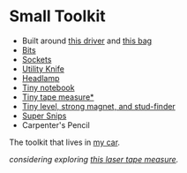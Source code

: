 # Small Toolkit
- Built around [this driver](https://www.amazon.com/dp/B09GL29FCJ?ref_=ppx_hzsearch_conn_dt_b_fed_asin_title_1) and [this bag](https://www.amazon.com/dp/B09GV6LCYX?ref_=ppx_hzsearch_conn_dt_b_fed_asin_title_1)
- [Bits](https://www.amazon.com/dp/B09T98PM99?ref_=ppx_hzsearch_conn_dt_b_fed_asin_title_14&th=1)
- [Sockets](https://www.amazon.com/dp/B09T98PM99?ref_=ppx_hzsearch_conn_dt_b_fed_asin_title_14&th=1)
- [Utility Knife](https://www.amazon.com/Dewalt-Push-Flip-Folding-Utility/dp/B0D47NWT74/ref=sr_1_2_pp?crid=1J6730FDS1WUP&dib=eyJ2IjoiMSJ9.Kv-IuCpEVqwWrn9OfNbxQERGBo7yM_VGmcl1eRDsD4ZbFZWWZohEKihPSaK8sD5KOhutU8hSZW13SW58gyDLhLW3shxD6WaxJ4OUQWKxjLXzTqSmbNMjhzqO3BjQC4H6hydX2b78_EE4IT08N-7ZrgLxDD-GdngEWUkQRa2bvXqV3wnhyY-P2D2lejaUfIp44TOds3AIhWJai3EU7xzl1MS-lRp79t7RgwPyRPtUYWNLteUanneiZSlG10cGFLc3L9WxcWjFBdZ84g5XD1a6iaaDno4J3Xh2TsoC3CY9wKE.1AzQNSyWwegUqClEl2r5h8TEK8Ub7tYgvYYXbYYqjD0&dib_tag=se&keywords=dewalt+utility+knife&qid=1750643290&s=industrial&sprefix=dewalt+utility+knife+%2Cindustrial%2C80&sr=1-2)
- [Headlamp](https://www.amazon.com/OLIGHT-Headlamp-Rechargeable-Headlight-Batteries/dp/B0BFXBMJMH/ref=sr_1_2_sspa?crid=3SD43O1ORYRLE&dib=eyJ2IjoiMSJ9.fSKh9A6DJEWv0yyjZ1HjSlmEw4bayG6zZvkO_fS9gph4Y7jrSP0g05XI3cpzbhU2bKt1XXMW-oyiauxcsgbHOQmHnXUwukWUp1amJtXUbibvdC5rs7FC3OBJnVxzi-OLVPQ_ckxCl8io7359neyH56IYyXQSxmkGFIYIxmSoIxGZceIfEquAFyQUphNG6UbVQ3cRKDn6I-GrP-KH8ITVkvwucec9PLqS_s9IzqHophvp5sFcc7ZU6qDO1CddWxCnUgtirsgn-cnmRa4vsnCsWkKwZFgtUagrdKOKWtQ7fXY.WDYgFB2LW4XzlyzKh0x_SCPPJh6QiaXnjmDAMDqO7TY&dib_tag=se&keywords=headlamp+olight&qid=1750105733&s=hi&sprefix=headlamp+olight%2Ctools%2C69&sr=1-2-spons&sp_csd=d2lkZ2V0TmFtZT1zcF9hdGY&psc=1)
- [Tiny notebook](https://www.amazon.com/Field-Notes-Kraft-Mixed-3-Pack/dp/B0052T44ZG/ref=sr_1_1_sspa?dib=eyJ2IjoiMSJ9.-hqz_DGE7aj9pTiN72cVOgoXsS-DtQOyIahZB9AvuayG9j-hSLqhfToIvYfZIBo5vFVI9Wokcq1IjIwY682-OvSTTP0h_fCWVIJKfjJKoxe9GWGi7_lRBgC-xH9C9ZCfU_oA-hnahWTeXEeZIqZNsuxBhdMcL-k0kXFtxToi3BydJYba-xFBedCho_yqaIMXTykL2TXCZyVLgBA76wW2_KzfAjP3AMQVuFaxGlmPdpGoH6pEBHt5Mjr_EcWsoOuZSMUqXSF0xOrr9-ja0wH0kIZgFA0lJMi7iMlDjX-0IcE.A4m9kBrCpv2eGjsXjPsy9qsD_3j6XjB9QKCS8pPHxZ8&dib_tag=se&keywords=field+notes&qid=1750105760&sr=8-1-spons&sp_csd=d2lkZ2V0TmFtZT1zcF9hdGY&psc=1)
- [Tiny tape measure*](https://www.amazon.com/dp/B07W4RFS1N?ref=nb_sb_ss_w_as-reorder_k0_1_10&amp=&crid=3ATONFCDI1003&amp=&sprefix=10ft+tape+)
- [Tiny level, strong magnet, and stud-finder](https://www.amazon.com/Vaughan-050044-Global-Magnetic-Finder/dp/B073WFXVXV/ref=sr_1_6_pp?dib=eyJ2IjoiMSJ9.jAcRzCjfkoTYN4O7yZimYiZ7911PnBpM7Fk6WlETiy0-9DyOAwbfNyGpaT3LnxcEDCkScIfm3n9U9AK94QKqZ-VwBbVoa2LSPOGr3LUJAr0Bly5Nz8LI19EjiUS0JtNDzR50BoD9n-29xPmHzcU4xGiI4bgUMDPAzIg9eYKv5tMhqVwblBhwoL3ab5eBUs53kZiTqHVqvImIKV_N-MbtPOSepXWTR1CmRSq0t6Di6PJ7pEyg3J_VBv3prhFWm1hnERshaVgcrvFNsrb53D-vJSSDBeNu_UDIOKqNMpflayc.uUQR_KgM-ndGM7Mz5aORD0XuYGlhIQpQrqGxFyqobD4&dib_tag=se&keywords=magnetic+stud+finder&qid=1750643355&sr=8-6)
- [Super Snips](https://www.amazon.com/KNIPEX-Tools-125-Electronics-Super-Knips/dp/B005EXOE5U/ref=sr_1_1_pp?crid=1TH0TN867M8Z7&dib=eyJ2IjoiMSJ9.vOy8l6aYmZdBY0UL7H5BmkRv6r-ub3h_L74xDUiLdqD_vB17wIj0l9HRgTHjEga78wTSOkj5BXSGoRds6uhIWoQD4oCeQ7pddjEqdUOyx5mO9eEg48tg-0T87sYev5dWxfGbjtkwU2AsPMn6-pnhBC1EKyB4K-535qzptKNrV3Q7Vlfur75S34kIjujg1EdTOdgM2qKZWL90Jy5oiH6eYFIxqIqctGS8awB2VZThyPv-H3MW4tK8VSAJObEjcHkpxcvTwwJXSopso4VwcKad-zF_N3I-B49muXD--A1KEZg.X7YPk5wnjiad75JxM-Lbt0GRxHk4UMggxzon2PARJCY&dib_tag=se&keywords=knipex%2Bcutters&qid=1750646794&sprefix=knipex%2Bcutters%2B%2Caps%2C106&sr=8-1&th=1)
- Carpenter's Pencil

The toolkit that lives in [my car](../lt/object-cache.md).

*considering exploring [this laser tape measure](https://www.amazon.com/Klein-Tools-93LDM100C-Compact-Distance/dp/B09VJS94G3/ref=sr_1_9?crid=355PO8TRDH3IB&dib=eyJ2IjoiMSJ9.2Pgon-OlyfxLnz4zzLz2SNGGj6y-uxilqO6jTmp6vAukOEnJZ0cRwliUaF04QOaAlXe-10eMqAFLxT2_Fw9gkFtT5Hz_Kik4NQMgoTAW9v-X-nacAyBXw1Ks08Ww6WMDODLoe-AxrGCG_UehV0mDKbc710U8AIkAMV0s32ip938Oh82oUCdHgJpvfMULudRqAUlGoBbrALi6iYODEkCETKMQ9ACG9jWVP8LVhwfAjc_fzgC6ZMD0ZlK8InTc1TpcGYRoFc10DaYGPffL5hVGFSUCfCm7Yh1ECYSSjl0v7Uc.lWkj-gaYR7ootCIGtqOLkzdN4XTq8OeS441HOSsG7Ss&dib_tag=se&keywords=laser%2Btape%2Bmeasure&qid=1750643663&sprefix=laser%2Btape%2Bmeasure%2Caps%2C106&sr=8-9&th=1).*